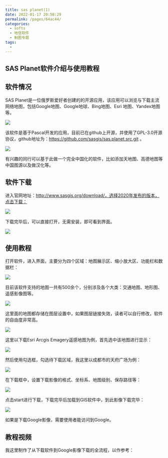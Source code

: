 ```yaml
---
title: sas planet(1)
date: 2022-01-17 20:58:29
permalink: /pages/64ac44/
categories:
  - softs
  - 地信软件
  - 制图专题
tags:
  - 
---
```

## SAS Planet软件介绍与使用教程

## 软件情况

SAS Planet是一位俄罗斯爱好者创建的的开源应用，该应用可以浏览与下载主流网络地图，包括Google地图、Google地球、Bing地图、Esri 地图、Yandex地图等。

![](https://gitee.com/kitmyfaceplease/image_upload/raw/master/img/202201171649487.png)

该软件是基于Pascal开发的应用，目前已在github上开源，并使用了GPL-3.0开源协议，github地址为：https://github.com/sasgis/sas.planet.src.git 。

![](https://gitee.com/kitmyfaceplease/image_upload/raw/master/img/202201171654026.png)

有兴趣的同行可以基于此做一个完全中国化的软件，比如添加天地图、高德地图等中国图源以及做汉化等。

## 软件下载

进入官网地址：http://www.sasgis.org/download/，选择2020年发布的版本，点击下载：

![](https://gitee.com/kitmyfaceplease/image_upload/raw/master/img/202201171756508.png)

下载完毕后，可以直接打开，无需安装，即可看到界面。

![](https://gitee.com/kitmyfaceplease/image_upload/raw/master/img/202201171757899.png)



## 使用教程

打开软件，进入界面，主要分为四个区域：地图展示区、缩小放大区、功能栏和数据栏：

![](https://gitee.com/kitmyfaceplease/image_upload/raw/master/img/202201171810657.png)

目前该软件支持的地图一共有500余个，分别涉及各个大类：交通地图、地形图、遥感影像图等。

![](https://gitee.com/kitmyfaceplease/image_upload/raw/master/img/202201171748031.png)

这里面的地图都存储在图层设置中，如果图层链接失效，读者可以自行修改，软件的自由度非常高。

![](https://gitee.com/kitmyfaceplease/image_upload/raw/master/img/202201171751216.png)

这里以下载Esri Arcgis Emagery遥感地图为例，首先选中该地图进行显示：

![](https://gitee.com/kitmyfaceplease/image_upload/raw/master/img/202201171813354.png)

然后使用勾选框，勾选待下载区域，我这里以成都市的天府广场为例：

![](https://img-blog.csdnimg.cn/8f0fa29fa16845e2b612b618a0ba6259.png?x-oss-process=image/watermark,type_d3F5LXplbmhlaQ,shadow_50,text_Q1NETiBA6ZSQ5aSa5a6d55qE5Zyw55CG56m66Ze0,size_20,color_FFFFFF,t_70,g_se,x_16)

在下载框中，设置下载影像的格式、坐标系、地图级别、保存路径等：

![](https://gitee.com/kitmyfaceplease/image_upload/raw/master/img/202201171822499.png)

点击start进行下载，下载完毕后加载到GIS软件中，到此影像下载完毕：

![](https://gitee.com/kitmyfaceplease/image_upload/raw/master/img/202201171824529.png)

如果是下载Google影像，需要使用者能访问到Google。

## 教程视频

我这里制作了从下载软件到Google影像下载的全流程，以作参考：



